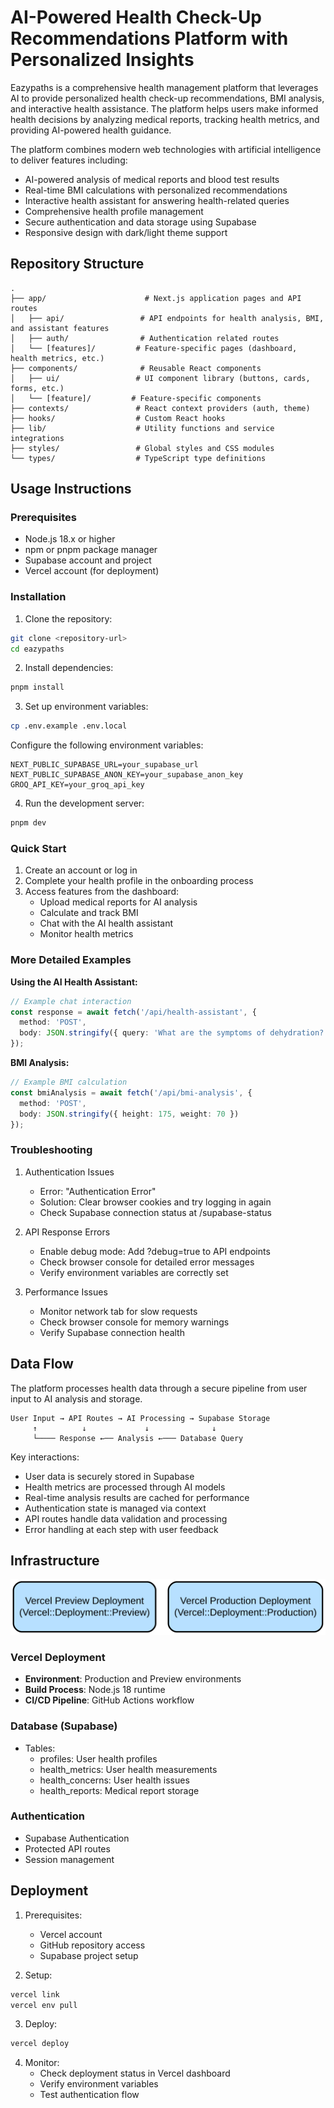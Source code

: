 # AI-Powered Health Check-Up Recommendations Platform with Personalized Insights

Eazypaths is a comprehensive health management platform that leverages AI to provide personalized health check-up recommendations, BMI analysis, and interactive health assistance. The platform helps users make informed health decisions by analyzing medical reports, tracking health metrics, and providing AI-powered health guidance.

The platform combines modern web technologies with artificial intelligence to deliver features including:
- AI-powered analysis of medical reports and blood test results
- Real-time BMI calculations with personalized recommendations
- Interactive health assistant for answering health-related queries
- Comprehensive health profile management
- Secure authentication and data storage using Supabase
- Responsive design with dark/light theme support

## Repository Structure
```
.
├── app/                      # Next.js application pages and API routes
│   ├── api/                 # API endpoints for health analysis, BMI, and assistant features
│   ├── auth/                # Authentication related routes
│   └── [features]/         # Feature-specific pages (dashboard, health metrics, etc.)
├── components/              # Reusable React components
│   ├── ui/                 # UI component library (buttons, cards, forms, etc.)
│   └── [feature]/         # Feature-specific components
├── contexts/               # React context providers (auth, theme)
├── hooks/                  # Custom React hooks
├── lib/                    # Utility functions and service integrations
├── styles/                 # Global styles and CSS modules
└── types/                  # TypeScript type definitions
```

## Usage Instructions
### Prerequisites
- Node.js 18.x or higher
- npm or pnpm package manager
- Supabase account and project
- Vercel account (for deployment)

### Installation

1. Clone the repository:
```bash
git clone <repository-url>
cd eazypaths
```

2. Install dependencies:
```bash
pnpm install
```

3. Set up environment variables:
```bash
cp .env.example .env.local
```

Configure the following environment variables:
```
NEXT_PUBLIC_SUPABASE_URL=your_supabase_url
NEXT_PUBLIC_SUPABASE_ANON_KEY=your_supabase_anon_key
GROQ_API_KEY=your_groq_api_key
```

4. Run the development server:
```bash
pnpm dev
```

### Quick Start
1. Create an account or log in
2. Complete your health profile in the onboarding process
3. Access features from the dashboard:
   - Upload medical reports for AI analysis
   - Calculate and track BMI
   - Chat with the AI health assistant
   - Monitor health metrics

### More Detailed Examples

**Using the AI Health Assistant:**
```typescript
// Example chat interaction
const response = await fetch('/api/health-assistant', {
  method: 'POST',
  body: JSON.stringify({ query: 'What are the symptoms of dehydration?' })
});
```

**BMI Analysis:**
```typescript
// Example BMI calculation
const bmiAnalysis = await fetch('/api/bmi-analysis', {
  method: 'POST',
  body: JSON.stringify({ height: 175, weight: 70 })
});
```

### Troubleshooting

1. Authentication Issues
   - Error: "Authentication Error"
   - Solution: Clear browser cookies and try logging in again
   - Check Supabase connection status at /supabase-status

2. API Response Errors
   - Enable debug mode: Add ?debug=true to API endpoints
   - Check browser console for detailed error messages
   - Verify environment variables are correctly set

3. Performance Issues
   - Monitor network tab for slow requests
   - Check browser console for memory warnings
   - Verify Supabase connection health

## Data Flow
The platform processes health data through a secure pipeline from user input to AI analysis and storage.

```ascii
User Input → API Routes → AI Processing → Supabase Storage
     ↑          ↓             ↓              ↓
     └──── Response ←── Analysis ←─── Database Query
```

Key interactions:
- User data is securely stored in Supabase
- Health metrics are processed through AI models
- Real-time analysis results are cached for performance
- Authentication state is managed via context
- API routes handle data validation and processing
- Error handling at each step with user feedback

## Infrastructure

![Infrastructure diagram](./docs/infra.svg)

### Vercel Deployment
- **Environment**: Production and Preview environments
- **Build Process**: Node.js 18 runtime
- **CI/CD Pipeline**: GitHub Actions workflow

### Database (Supabase)
- Tables:
  - profiles: User health profiles
  - health_metrics: User health measurements
  - health_concerns: User health issues
  - health_reports: Medical report storage

### Authentication
- Supabase Authentication
- Protected API routes
- Session management

## Deployment

1. Prerequisites:
   - Vercel account
   - GitHub repository access
   - Supabase project setup

2. Setup:
```bash
vercel link
vercel env pull
```

3. Deploy:
```bash
vercel deploy
```

4. Monitor:
   - Check deployment status in Vercel dashboard
   - Verify environment variables
   - Test authentication flow